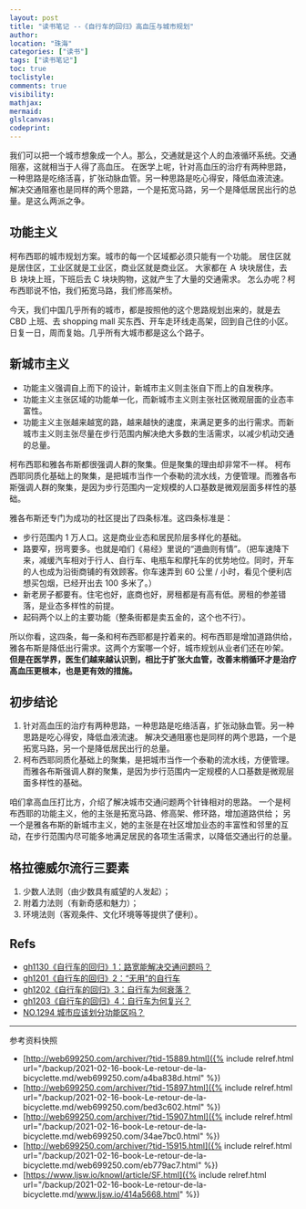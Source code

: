 ```yaml
---
layout: post
title: "读书笔记 --《自行车的回归》高血压与城市规划"
author:
location: "珠海"
categories: ["读书"]
tags: ["读书笔记"]
toc: true
toclistyle:
comments: true
visibility:
mathjax:
mermaid:
glslcanvas:
codeprint:
---
```


我们可以把一个城市想象成一个人。那么，交通就是这个人的血液循环系统。交通阻塞，这就相当于人得了高血压。
在医学上呢，针对高血压的治疗有两种思路，一种思路是吃络活喜，扩张动脉血管。另一种思路是吃心得安，降低血液流速。
解决交通阻塞也是同样的两个思路，一个是拓宽马路，另一个是降低居民出行的总量。是这么两派之争。


## 功能主义

柯布西耶的城市规划方案。城市的每一个区域都必须只能有一个功能。
居住区就是居住区，工业区就是工业区，商业区就是商业区。
大家都在 Ａ 块块居住，去 Ｂ 块块上班，下班后去 C 块块购物，这就产生了大量的交通需求。
怎么办呢？柯布西耶说不怕，我们拓宽马路，我们修高架桥。

今天，我们中国几乎所有的城市，都是按照他的这个思路规划出来的，就是去 CBD 上班、去 shopping mall 买东西、开车走环线走高架，回到自己住的小区。
日复一日，周而复始。几乎所有大城市都是这么个路子。


## 新城市主义

* 功能主义强调自上而下的设计，新城市主义则主张自下而上的自发秩序。
* 功能主义主张区域的功能单一化，而新城市主义则主张社区微观层面的业态丰富性。
* 功能主义主张越来越宽的路，越来越快的速度，来满足更多的出行需求。而新城市主义则主张尽量在步行范围内解决绝大多数的生活需求，以减少机动交通的总量。

柯布西耶和雅各布斯都很强调人群的聚集。但是聚集的理由却非常不一样。
柯布西耶同质化基础上的聚集，是把城市当作一个泰勒的流水线，方便管理。而雅各布斯强调人群的聚集，是因为步行范围内一定规模的人口基数是微观层面多样性的基础。

雅各布斯还专门为成功的社区提出了四条标准。这四条标准是：

* 步行范围内 1 万人口。这是商业业态和居民阶层多样化的基础。
* 路要窄，拐弯要多。也就是咱们《易经》里说的“道曲则有情”。（把车速降下来，减缓汽车相对于行人、自行车、电瓶车和摩托车的优势地位。同时，开车的人也成为沿街商铺的有效顾客。你车速弄到 60 公里 / 小时，看见个便利店想买包烟，已经开出去 100 多米了。）
* 新老房子都要有。住宅也好，底商也好，房租都是有高有低。房租的参差错落，是业态多样性的前提。
* 起码两个以上的主要功能（整条街都是卖五金的，这个也不行）。

所以你看，这四条，每一条和柯布西耶都是拧着来的。柯布西耶是增加道路供给，雅各布斯是降低出行需求。这两个方案哪一个好，城市规划从业者们还在吵架。
**但是在医学界，医生们越来越认识到，相比于扩张大血管，改善末梢循环才是治疗高血压更根本，也是更有效的措施。**


## 初步结论

1. 针对高血压的治疗有两种思路，一种思路是吃络活喜，扩张动脉血管。另一种思路是吃心得安，降低血液流速。
    解决交通阻塞也是同样的两个思路，一个是拓宽马路，另一个是降低居民出行的总量。
2. 柯布西耶同质化基础上的聚集，是把城市当作一个泰勒的流水线，方便管理。
    而雅各布斯强调人群的聚集，是因为步行范围内一定规模的人口基数是微观层面多样性的基础。

咱们拿高血压打比方，介绍了解决城市交通问题两个针锋相对的思路。
一个是柯布西耶的功能主义，他的主张是拓宽马路、修高架、修环路，增加道路供给；
另一个是雅各布斯的新城市主义，她的主张是在社区增加业态的丰富性和邻里的互动，在步行范围内尽可能多地满足居民的各项生活需求，以降低交通出行的总量。


## 格拉德威尔流行三要素

1. 少数人法则（由少数具有威望的人发起）；
2. 附着力法则（有新奇感和魅力）；
3. 环境法则（客观条件、文化环境等等提供了便利）。


## Refs

* [gh1130《自行车的回归》1：路宽能解决交通问题吗？](http://web699250.com/archiver/?tid-15889.html)
* [gh1201《自行车的回归》2：“无用”的自行车](http://web699250.com/archiver/?tid-15897.html)
* [gh1202《自行车的回归》3：自行车为何衰落？](http://web699250.com/archiver/?tid-15907.html)
* [gh1203《自行车的回归》4：自行车为何复兴？](http://web699250.com/archiver/?tid-15915.html)
* [NO.1294 城市应该划分功能区吗？](https://www.ljsw.io/knowl/article/SF.html)

<hr class='reviewline'/>
<p class='reviewtip'><script type='text/javascript' src='{% include relref.html url="/assets/reviewjs/blogs/book/2021-02-16-book-Le-retour-de-la-bicyclette.md.js" %}'></script></p>
<font class='ref_snapshot'>参考资料快照</font>

- [http://web699250.com/archiver/?tid-15889.html]({% include relref.html url="/backup/2021-02-16-book-Le-retour-de-la-bicyclette.md/web699250.com/a4ba838d.html" %})
- [http://web699250.com/archiver/?tid-15897.html]({% include relref.html url="/backup/2021-02-16-book-Le-retour-de-la-bicyclette.md/web699250.com/bed3c602.html" %})
- [http://web699250.com/archiver/?tid-15907.html]({% include relref.html url="/backup/2021-02-16-book-Le-retour-de-la-bicyclette.md/web699250.com/34ae7bc0.html" %})
- [http://web699250.com/archiver/?tid-15915.html]({% include relref.html url="/backup/2021-02-16-book-Le-retour-de-la-bicyclette.md/web699250.com/eb779ac7.html" %})
- [https://www.ljsw.io/knowl/article/SF.html]({% include relref.html url="/backup/2021-02-16-book-Le-retour-de-la-bicyclette.md/www.ljsw.io/414a5668.html" %})
